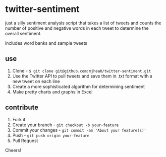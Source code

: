 twitter-sentiment
=================

just a silly sentiment analysis script that takes a list of tweets and counts the number of positive and negative words in each tweet to determine the overall sentiment. 

includes word banks and sample tweets

use
----

1. Clone - ```$ git clone git@github.com:mjhea0/twitter-sentiment.git```
2. Use the Twitter API to pull tweets and save them in .txt format with a new tweet on each line
3. Create a more sophisticated algorithm for determining sentiment
4. Make pretty charts and graphs in Excel


contribute
---------

1. Fork it
1. Create your branch - ```git checkout -b your-feature```
1. Commit your changes - ```git commit -am 'About your feature(s)'```
1. Push - ```git push origin your-feature```
1. Pull Request

Cheers!

